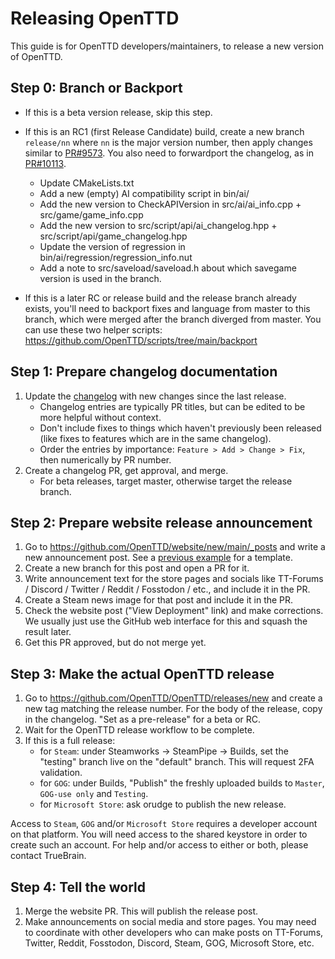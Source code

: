 # Releasing OpenTTD

This guide is for OpenTTD developers/maintainers, to release a new version of OpenTTD.

## Step 0: Branch or Backport

* If this is a beta version release, skip this step.

* If this is an RC1 (first Release Candidate) build, create a new branch `release/nn` where `nn` is the major version number, then apply changes similar to [PR#9573](https://github.com/OpenTTD/OpenTTD/pull/9573). You also need to forwardport the changelog, as in [PR#10113](https://github.com/OpenTTD/OpenTTD/pull/10113).
  * Update CMakeLists.txt
  * Add a new (empty) AI compatibility script in bin/ai/
  * Add the new version to CheckAPIVersion in src/ai/ai_info.cpp + src/game/game_info.cpp
  * Add the new version to src/script/api/ai_changelog.hpp + src/script/api/game_changelog.hpp
  * Update the version of regression in bin/ai/regression/regression_info.nut
  * Add a note to src/saveload/saveload.h about which savegame version is used in the branch.

* If this is a later RC or release build and the release branch already exists, you'll need to backport fixes and language from master to this branch, which were merged after the branch diverged from master. You can use these two helper scripts: https://github.com/OpenTTD/scripts/tree/main/backport

## Step 1: Prepare changelog documentation

1. Update the [changelog](../changelog.txt) with new changes since the last release.
   * Changelog entries are typically PR titles, but can be edited to be more helpful without context.
   * Don't include fixes to things which haven't previously been released (like fixes to features which are in the same changelog).
   * Order the entries by importance: `Feature > Add > Change > Fix`, then numerically by PR number.
2. Create a changelog PR, get approval, and merge.
   * For beta releases, target master, otherwise target the release branch.

## Step 2: Prepare website release announcement

1. Go to https://github.com/OpenTTD/website/new/main/_posts and write a new announcement post. See a [previous example](https://github.com/OpenTTD/website/pull/238) for a template.
2. Create a new branch for this post and open a PR for it.
3. Write announcement text for the store pages and socials like TT-Forums / Discord / Twitter / Reddit / Fosstodon / etc., and include it in the PR.
4. Create a Steam news image for that post and include it in the PR.
5. Check the website post ("View Deployment" link) and make corrections. We usually just use the GitHub web interface for this and squash the result later.
6. Get this PR approved, but do not merge yet.

## Step 3: Make the actual OpenTTD release

1. Go to https://github.com/OpenTTD/OpenTTD/releases/new and create a new tag matching the release number. For the body of the release, copy in the changelog. "Set as a pre-release" for a beta or RC.
2. Wait for the OpenTTD release workflow to be complete.
3. If this is a full release:
   * for `Steam`: under Steamworks -> SteamPipe -> Builds, set the "testing" branch live on the "default" branch. This will request 2FA validation.
   * for `GOG`: under Builds, "Publish" the freshly uploaded builds to `Master`, `GOG-use only` and `Testing`.
   * for `Microsoft Store`: ask orudge to publish the new release.

Access to `Steam`, `GOG` and/or `Microsoft Store` requires a developer account on that platform.
You will need access to the shared keystore in order to create such an account.
For help and/or access to either or both, please contact TrueBrain.

## Step 4: Tell the world

1. Merge the website PR. This will publish the release post.
2. Make announcements on social media and store pages. You may need to coordinate with other developers who can make posts on TT-Forums, Twitter, Reddit, Fosstodon, Discord, Steam, GOG, Microsoft Store, etc.

